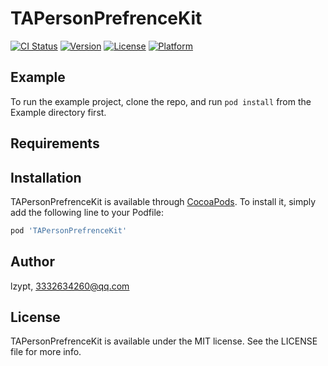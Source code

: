 # TAPersonPrefrenceKit

[![CI Status](https://img.shields.io/travis/lzypt/TAPersonPrefrenceKit.svg?style=flat)](https://travis-ci.org/lzypt/TAPersonPrefrenceKit)
[![Version](https://img.shields.io/cocoapods/v/TAPersonPrefrenceKit.svg?style=flat)](https://cocoapods.org/pods/TAPersonPrefrenceKit)
[![License](https://img.shields.io/cocoapods/l/TAPersonPrefrenceKit.svg?style=flat)](https://cocoapods.org/pods/TAPersonPrefrenceKit)
[![Platform](https://img.shields.io/cocoapods/p/TAPersonPrefrenceKit.svg?style=flat)](https://cocoapods.org/pods/TAPersonPrefrenceKit)

## Example

To run the example project, clone the repo, and run `pod install` from the Example directory first.

## Requirements

## Installation

TAPersonPrefrenceKit is available through [CocoaPods](https://cocoapods.org). To install
it, simply add the following line to your Podfile:

```ruby
pod 'TAPersonPrefrenceKit'
```

## Author

lzypt, 3332634260@qq.com

## License

TAPersonPrefrenceKit is available under the MIT license. See the LICENSE file for more info.

